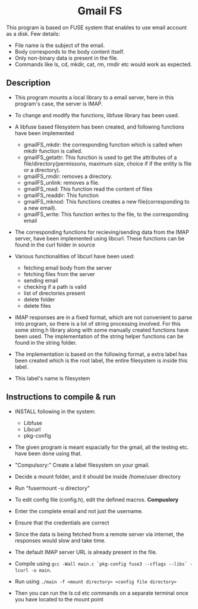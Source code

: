 <center><h1>Gmail FS</h1></center>

This program is based on FUSE system that enables to use email account as a disk. Few details:
* File name is the subject of the email.
* Body corresponds to the body content itself.
* Only non-binary data is present in the file.
* Commands like ls, cd, mkdir, cat, rm, rmdir etc would work as expected.

## Description
* This program mounts a local library to a email server, here in this program's case, the server is IMAP.
* To change and modify the functions, libfuse library has been used.
* A libfuse based filesystem has been created, and following functions have been implemented
    * gmailFS_mkdir: the corresponding function which is called when mkdir function is called.
    * gmailFS_getattr: This function is used to get the attributes of a file/directory(permissons, maximum size, choice if if the entity is file or a directory).
    * gmailFS_rmdir: removes a directory.
    * gmailFS_unlink: removes a file.
    * gmailFS_read: This function read the content of files
    * gmailFS_readdir: This function 
    * gmailFS_mknod: This functions creates a new file(corresponding to a new email).
    * gmailFS_write: This function writes to the file, to the corresponding email

* The corresponding functions for recieving/sending data 
from the IMAP server, have been implemented using libcurl.
These functions can be found in the curl folder in source
 
* Various functionalities of libcurl have been used:
    * fetching email body from the server
    * fetching files from the server
    * sending email
    * checking if a path is valid
    * list of directories present
    * delete folder
    * delete files
* IMAP responses are in a fixed format, which are not convenient to parse into program, so there is a lot of string processing involved. For this some string.h library along with some manually created functions have been used.
The implementation of the string helper functions can be found in the string folder.
* The implementation is based on the following format, a extra label has been created which is the root label, the entire filesystem is inside this label.
* This label's name is filesystem

## Instructions to compile & run
* INSTALL following in the system:
    * Libfuse
    * Libcurl
    * pkg-config

* The given program is meant espacially for the gmail, all the testing etc. have been done using that.
* "Compulsory:" Create a label filesystem on your gmail.
* Decide a mount folder, and it should be inside /home/user directory
* Run "fusermount -u directory"
* To edit config file (config.h),  edit the defined macros. **Compuslory**
* Enter the complete email and not just the username.
* Ensure that the credentials are correct
* Since the data is being fetched from a remote server via internet, the responses would slow and take time.
* The default IMAP server URL is already present in the file.
* Compile using ```gcc -Wall main.c `pkg-config fuse3 --cflags --libs` -lcurl -o main```.
* Run using  ```./main -f <mount directory> <config file directory>```
* Then you can run the ls cd etc commands on a separate terminal once you have located to the mount point 

